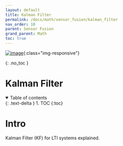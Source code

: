 ```yaml
---
layout: default
title: Kalman Filter 
permalink: /docs/math/sensor_fusion/kalman_filter
nav_order: 10
parent: Sensor Fusion
grand_parent: Math
toc: true
---
```





<!-- comment or image allows {: .no_toc} to work correctly  (don't ask me why) -->

[![image]()](){:class="img-responsive"}

{: .no_toc }

# Kalman Filter

<details open markdown="block">
  <summary>
    Table of contents
  </summary>
  {: .text-delta }
1. TOC
{:toc}
</details>

# Intro
Kalman Filter (KF) for LTI systems explained.
